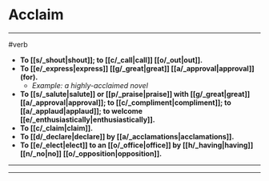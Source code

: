 # Acclaim
---
#verb
- **To [[s/_shout|shout]]; to [[c/_call|call]] [[o/_out|out]].**
- **To [[e/_express|express]] [[g/_great|great]] [[a/_approval|approval]] (for).**
	- _Example: a highly-acclaimed novel_
- **To [[s/_salute|salute]] or [[p/_praise|praise]] with [[g/_great|great]] [[a/_approval|approval]]; to [[c/_compliment|compliment]]; to [[a/_applaud|applaud]]; to welcome [[e/_enthusiastically|enthusiastically]].**
- **To [[c/_claim|claim]].**
- **To [[d/_declare|declare]] by [[a/_acclamations|acclamations]].**
- **To [[e/_elect|elect]] to an [[o/_office|office]] by [[h/_having|having]] [[n/_no|no]] [[o/_opposition|opposition]].**
---
---
